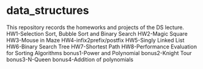 # data_structures
This repository records the homeworks and projects of the DS lecture.
HW1-Selection Sort, Bubble Sort and Binary Search
HW2-Magic Square
HW3-Mouse in Maze
HW4-infix2prefix/postfix
HW5-Singly Linked List
HW6-Binary Search Tree
HW7-Shortest Path
HW8-Performance Evaluation for Sorting Algorithms
bonus1-Power and Polynomial
bonus2-Knight Tour
bonus3-N-Queen
bonus4-Addition of polynomials
